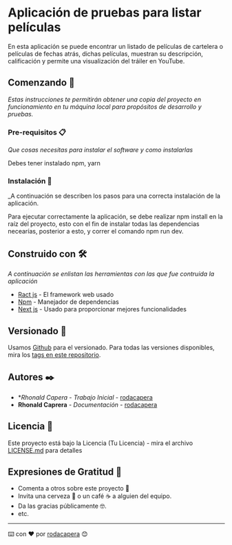 # Aplicación de pruebas para listar películas

En esta aplicación se puede encontrar un listado de películas de cartelera o películas de fechas atrás, dichas películas,
muestran su descripción, calificación y permite una visualización del tráiler en YouTube.

## Comenzando 🚀

_Estas instrucciones te permitirán obtener una copia del proyecto en funcionamiento en tu máquina local para propósitos de desarrollo y pruebas._

### Pre-requisitos 📋

_Que cosas necesitas para instalar el software y como instalarlas_

Debes tener instalado npm, yarn

### Instalación 🔧

_A continuación se describen los pasos para una correcta instalación de la aplicación.

Para ejecutar correctamente la aplicación, se debe realizar npm install en la raíz del proyecto, esto con el fin de instalar
todas las dependencias necearías, posterior a esto, y correr el comando npm run dev.

## Construido con 🛠️

_A continuación se enlistan las herramientas con las que fue contruida la aplicación_

* [Ract js](https://es.reactjs.org/) - El framework web usado
* [Npm](https://www.npmjs.com/) - Manejador de dependencias
* [Next js](https://nextjs.org/) - Usado para proporcionar mejores funcionalidades 

## Versionado 📌

Usamos [Github](https://github.com/) para el versionado. Para todas las versiones disponibles, mira los [tags en este repositorio](https://github.com/rodacapera/cryptolist).

## Autores ✒️

* **Rhonald Capera* - *Trabajo Inicial* - [rodacapera](https://github.com/rodacapera)
* **Rhonald Caprera** - *Documentación* - [rodacapera](#rodacapera)

## Licencia 📄

Este proyecto está bajo la Licencia (Tu Licencia) - mira el archivo [LICENSE.md](LICENSE.md) para detalles

## Expresiones de Gratitud 🎁

* Comenta a otros sobre este proyecto 📢
* Invita una cerveza 🍺 o un café ☕ a alguien del equipo. 
* Da las gracias públicamente 🤓.
* etc.



---
⌨️ con ❤️ por [rodacapera](https://github.com/rodacapera) 😊
